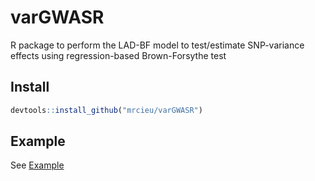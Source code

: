 # varGWASR

R package to perform the LAD-BF model to test/estimate SNP-variance effects using regression-based Brown-Forsythe test

## Install

```R
devtools::install_github("mrcieu/varGWASR")
```

## Example

See [Example](vignettes/Example.Rmd)

